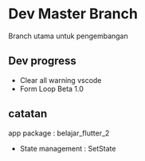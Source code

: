 # Dev Master Branch

Branch utama untuk pengembangan

## Dev progress
- Clear all warning vscode
- Form Loop Beta 1.0 

## catatan
app package : belajar_flutter_2
- State management : SetState





